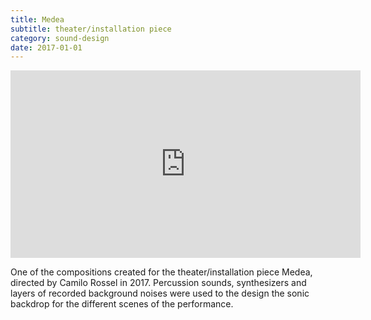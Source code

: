 ```yaml
---
title: Medea
subtitle: theater/installation piece
category: sound-design
date: 2017-01-01
---
```


<iframe width="560" height="300" scrolling="no" frameborder="no" allow="autoplay" src="https://w.soundcloud.com/player/?url=https%3A//api.soundcloud.com/tracks/530608704&color=%23ff5500&auto_play=false&hide_related=false&show_comments=true&show_user=true&show_reposts=false&show_teaser=true&visual=true"></iframe>

One of the compositions created for the theater/installation piece Medea, directed by Camilo Rossel in 2017. Percussion sounds, synthesizers and layers of recorded background noises were used to the design the sonic backdrop for the different scenes of the performance.